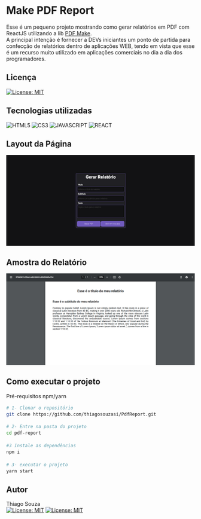 # Make PDF Report

Esse é um pequeno projeto mostrando como gerar relatórios em PDF com ReactJS utilizando a lib [PDF Make](http://pdfmake.org/playground.html). <br>
A principal intenção é fornecer a DEVs  iniciantes um ponto de partida para confecção de relatórios dentro de aplicações WEB, tendo em vista que esse é um recurso muito utilizado em aplicações comerciais no dia a dia dos programadores.

## Licença

[![License: MIT](https://img.shields.io/badge/License-MIT-yellow.svg)](https://opensource.org/licenses/MIT)


## Tecnologias utilizadas
![HTML5](https://img.shields.io/badge/HTML5-E34F26?style=for-the-badge&logo=html5&logoColor=white)
![CS3](https://img.shields.io/badge/CSS3-1572B6?style=for-the-badge&logo=css3&logoColor=white)
![JAVASCRIPT](https://img.shields.io/badge/JavaScript-323330?style=for-the-badge&logo=javascript&logoColor=F7DF1E)
![REACT](https://img.shields.io/badge/React-20232A?style=for-the-badge&logo=react&logoColor=61DAFB)



## Layout da Página
![Screen](src/Assets/Screen.png)
## Amostra do Relatório
![Report](src/Assets/Report.png)

## Como executar o projeto
Pré-requisitos npm/yarn

```bash
# 1- Clonar o repositório
git clone https://github.com/thiagosouzasi/PdfReport.git

# 2- Entre na pasta do projeto
cd pdf-report

#3 Instale as dependências
npm i

# 3- executar o projeto
yarn start

```



## Autor
Thiago Souza <br>
[![License: MIT](https://img.shields.io/badge/LinkedIn-0077B5?style=for-the-badge&logo=linkedin&logoColor=white)](https://www.linkedin.com/in/thiago-ramos-de-souza-42804ab1/)
[![License: MIT](https://img.shields.io/badge/Instagram-E4405F?style=for-the-badge&logo=instagram&logoColor=white)](https://www.instagram.com/prof_thiago_souza/)



